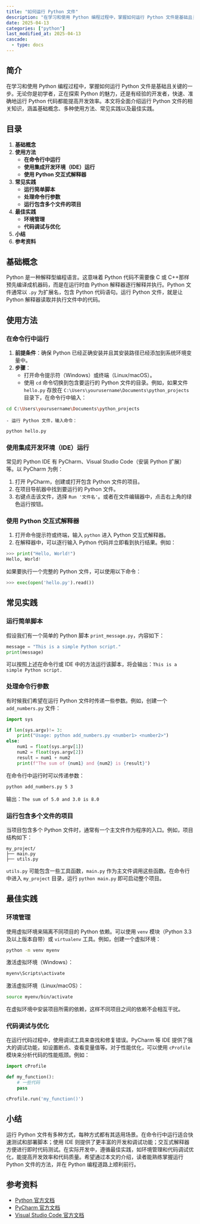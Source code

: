 ```yaml
---
title: "如何运行 Python 文件"
description: "在学习和使用 Python 编程过程中，掌握如何运行 Python 文件是基础且关键的一步。无论你是初学者，正在探索 Python 的魅力，还是有经验的开发者，快速、准确地运行 Python 代码都能提高开发效率。本文将全面介绍运行 Python 文件的相关知识，涵盖基础概念、多种使用方法、常见实践以及最佳实践。"
date: 2025-04-13
categories: ["python"]
last_modified_at: 2025-04-13
cascade:
  - type: docs
---
```



## 简介
在学习和使用 Python 编程过程中，掌握如何运行 Python 文件是基础且关键的一步。无论你是初学者，正在探索 Python 的魅力，还是有经验的开发者，快速、准确地运行 Python 代码都能提高开发效率。本文将全面介绍运行 Python 文件的相关知识，涵盖基础概念、多种使用方法、常见实践以及最佳实践。

<!-- more -->
## 目录
1. **基础概念**
2. **使用方法**
    - **在命令行中运行**
    - **使用集成开发环境（IDE）运行**
    - **使用 Python 交互式解释器**
3. **常见实践**
    - **运行简单脚本**
    - **处理命令行参数**
    - **运行包含多个文件的项目**
4. **最佳实践**
    - **环境管理**
    - **代码调试与优化**
5. **小结**
6. **参考资料**

## 基础概念
Python 是一种解释型编程语言。这意味着 Python 代码不需要像 C 或 C++那样预先编译成机器码，而是在运行时由 Python 解释器逐行解释并执行。Python 文件通常以 `.py` 为扩展名，包含 Python 代码语句。运行 Python 文件，就是让 Python 解释器读取并执行文件中的代码。

## 使用方法

### 在命令行中运行
1. **前提条件**：确保 Python 已经正确安装并且其安装路径已经添加到系统环境变量中。
2. **步骤**：
    - 打开命令提示符（Windows）或终端（Linux/macOS）。
    - 使用 `cd` 命令切换到包含要运行的 Python 文件的目录。例如，如果文件 `hello.py` 存放在 `C:\Users\yourusername\Documents\python_projects` 目录下，在命令行中输入：
```bash
cd C:\Users\yourusername\Documents\python_projects
```
    - 运行 Python 文件，输入命令：
```bash
python hello.py
```

### 使用集成开发环境（IDE）运行
常见的 Python IDE 有 PyCharm、Visual Studio Code（安装 Python 扩展）等。以 PyCharm 为例：
1. 打开 PyCharm，创建或打开包含 Python 文件的项目。
2. 在项目导航器中找到要运行的 Python 文件。
3. 右键点击该文件，选择 `Run '文件名'`。或者在文件编辑器中，点击右上角的绿色运行按钮。

### 使用 Python 交互式解释器
1. 打开命令提示符或终端，输入 `python` 进入 Python 交互式解释器。
2. 在解释器中，可以逐行输入 Python 代码并立即看到执行结果。例如：
```python
>>> print("Hello, World!")
Hello, World!
```
如果要执行一个完整的 Python 文件，可以使用以下命令：
```python
>>> exec(open('hello.py').read())
```

## 常见实践

### 运行简单脚本
假设我们有一个简单的 Python 脚本 `print_message.py`，内容如下：
```python
message = "This is a simple Python script."
print(message)
```
可以按照上述在命令行或 IDE 中的方法运行该脚本，将会输出：`This is a simple Python script.`

### 处理命令行参数
有时候我们希望在运行 Python 文件时传递一些参数。例如，创建一个 `add_numbers.py` 文件：
```python
import sys

if len(sys.argv)!= 3:
    print("Usage: python add_numbers.py <number1> <number2>")
else:
    num1 = float(sys.argv[1])
    num2 = float(sys.argv[2])
    result = num1 + num2
    print(f"The sum of {num1} and {num2} is {result}")
```
在命令行中运行时可以传递参数：
```bash
python add_numbers.py 5 3
```
输出：`The sum of 5.0 and 3.0 is 8.0`

### 运行包含多个文件的项目
当项目包含多个 Python 文件时，通常有一个主文件作为程序的入口。例如，项目结构如下：
```
my_project/
├── main.py
├── utils.py
```
`utils.py` 可能包含一些工具函数，`main.py` 作为主文件调用这些函数。在命令行中进入 `my_project` 目录，运行 `python main.py` 即可启动整个项目。

## 最佳实践

### 环境管理
使用虚拟环境来隔离不同项目的 Python 依赖。可以使用 `venv` 模块（Python 3.3 及以上版本自带）或 `virtualenv` 工具。例如，创建一个虚拟环境：
```bash
python -m venv myenv
```
激活虚拟环境（Windows）：
```bash
myenv\Scripts\activate
```
激活虚拟环境（Linux/macOS）：
```bash
source myenv/bin/activate
```
在虚拟环境中安装项目所需的依赖，这样不同项目之间的依赖不会相互干扰。

### 代码调试与优化
在运行代码过程中，使用调试工具来查找和修复错误。PyCharm 等 IDE 提供了强大的调试功能，如设置断点、查看变量值等。对于性能优化，可以使用 `cProfile` 模块来分析代码的性能瓶颈。例如：
```python
import cProfile

def my_function():
    # 一些代码
    pass

cProfile.run('my_function()')
```

## 小结
运行 Python 文件有多种方式，每种方式都有其适用场景。在命令行中运行适合快速测试和部署脚本；使用 IDE 则提供了更丰富的开发和调试功能；交互式解释器方便进行即时代码测试。在实际开发中，遵循最佳实践，如环境管理和代码调试优化，能提高开发效率和代码质量。希望通过本文的介绍，读者能熟练掌握运行 Python 文件的方法，并在 Python 编程道路上顺利前行。

## 参考资料
- [Python 官方文档](https://docs.python.org/3/)
- [PyCharm 官方文档](https://www.jetbrains.com/help/pycharm/)
- [Visual Studio Code 官方文档](https://code.visualstudio.com/docs)